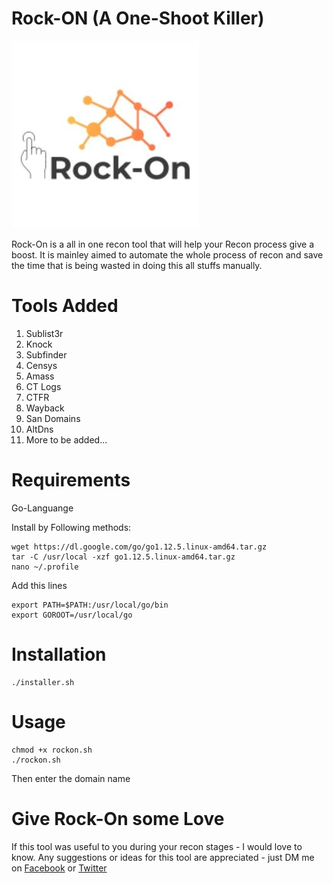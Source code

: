 # Rock-ON (A One-Shoot Killer)
![Rock-ON Logo](logo1.jpg)

Rock-On is a all in one recon tool that will help your Recon process give a boost. It is mainley aimed to automate the whole process of recon and save the time that is being wasted in doing this all stuffs manually.

# Tools Added

1. Sublist3r 
1. Knock 
1. Subfinder 
1. Censys 
1. Amass 
1. CT Logs 
1. CTFR 
1. Wayback 
1. San Domains 
1. AltDns 
1. More to be added...


# Requirements

Go-Languange

Install by Following methods:
```
wget https://dl.google.com/go/go1.12.5.linux-amd64.tar.gz
tar -C /usr/local -xzf go1.12.5.linux-amd64.tar.gz
nano ~/.profile
```
Add this lines
``` 
export PATH=$PATH:/usr/local/go/bin
export GOROOT=/usr/local/go
```

# Installation

```chmod +x installer.sh
./installer.sh
```

# Usage

```
chmod +x rockon.sh
./rockon.sh
```
Then enter the domain name

# Give Rock-On some Love

If this tool was useful to you during your recon stages - I would love to know. Any suggestions or ideas for this tool are appreciated - just DM me on [Facebook](https://www.facebook.com/silverpoision) or [Twitter](https://twitter.com/SilverPoision)
